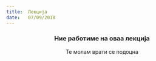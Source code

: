 ```yaml
---
title:  Лекција
date:   07/09/2018
---
```


### <center>Ние работиме на оваа лекција</center>
<center>Те молам врати се подоцна</center>